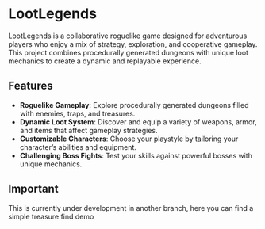 # LootLegends

LootLegends is a collaborative roguelike game designed for adventurous players who enjoy a mix of strategy, exploration, and cooperative gameplay. This project combines procedurally generated dungeons with unique loot mechanics to create a dynamic and replayable experience.

## Features
- **Roguelike Gameplay**: Explore procedurally generated dungeons filled with enemies, traps, and treasures.
- **Dynamic Loot System**: Discover and equip a variety of weapons, armor, and items that affect gameplay strategies.
- **Customizable Characters**: Choose your playstyle by tailoring your character’s abilities and equipment.
- **Challenging Boss Fights**: Test your skills against powerful bosses with unique mechanics.

## Important
This is currently under development in another branch, here you can find a simple treasure find demo

